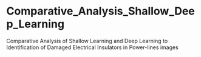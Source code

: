 # Comparative_Analysis_Shallow_Deep_Learning
Comparative Analysis of Shallow Learning and Deep Learning to Identification of Damaged Electrical Insulators in Power-lines images

